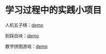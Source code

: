 # 学习过程中的实践小项目

人机五子棋：[demo](https://mxdcz.github.io/projects-study/JS%E4%BA%94%E5%AD%90%E6%A3%8B/index.html)

别踩白块：[demo](https://mxdcz.github.io/projects-study/%E5%88%AB%E8%B8%A9%E7%99%BD%E5%9D%97/index.html)

数字拼图游戏：[demo](https://mxdcz.github.io/projects-study/%E6%95%B0%E5%AD%97%E6%8B%BC%E5%9B%BE%E6%B8%B8%E6%88%8F/index.html)
